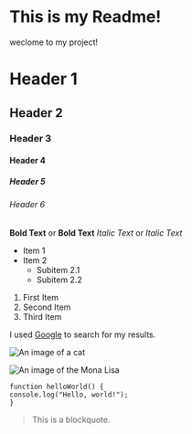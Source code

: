 # This is my Readme!

weclome to my project!


# Header 1
## Header 2
### Header 3
#### Header 4
##### Header 5
###### Header 6


**Bold Text** or __Bold Text__
*Italic Text* or _Italic Text_


- Item 1
- Item 2
  - Subitem 2.1
  - Subitem 2.2


1. First Item
2. Second Item
3. Third Item


I used [Google](https://www.google.com) to search for my results.

![An image of a cat](https://placecats.com/200/300)

![An image of the Mona Lisa](readmeImages/Mona_Lisa_by_Leonardo_da_Vinci_500_x_700.jpg)


```
function helloWorld() {
console.log("Hello, world!");
}
```

> This is a blockquote.